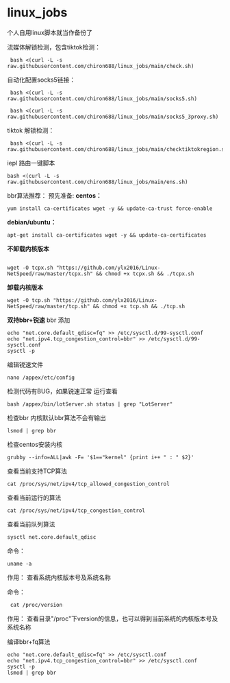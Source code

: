# linux_jobs

个人自用linux脚本就当作备份了

流媒体解锁检测，包含tiktok检测：
```shell
 bash <(curl -L -s raw.githubusercontent.com/chiron688/linux_jobs/main/check.sh)
```
自动化配置socks5链接：
```shell
 bash <(curl -L -s raw.githubusercontent.com/chiron688/linux_jobs/main/socks5.sh)
```
```shell
 bash <(curl -L -s raw.githubusercontent.com/chiron688/linux_jobs/main/socks5_3proxy.sh)
```

tiktok 解锁检测：
```shell
 bash <(curl -L -s raw.githubusercontent.com/chiron688/linux_jobs/main/checktiktokregion.sh)
```

iepl 路由一键脚本
```shell
bash <(curl -L -s raw.githubusercontent.com/chiron688/linux_jobs/main/ens.sh)
```

bbr算法推荐：
预先准备:
**centos：**

```shell
yum install ca-certificates wget -y && update-ca-trust force-enable
```

**debian/ubuntu：**

```shell
apt-get install ca-certificates wget -y && update-ca-certificates
```

**不卸载内核版本**

```shell

wget -O tcpx.sh "https://github.com/ylx2016/Linux-NetSpeed/raw/master/tcpx.sh" && chmod +x tcpx.sh && ./tcpx.sh
```

**卸载内核版本**

```shell
wget -O tcp.sh "https://github.com/ylx2016/Linux-NetSpeed/raw/master/tcp.sh" && chmod +x tcp.sh && ./tcp.sh
```

**双持bbr+锐速**
bbr 添加

```shell
echo "net.core.default_qdisc=fq" >> /etc/sysctl.d/99-sysctl.conf
echo "net.ipv4.tcp_congestion_control=bbr" >> /etc/sysctl.d/99-sysctl.conf
sysctl -p
```

编辑锐速文件

```shell
nano /appex/etc/config
```

检测代码有BUG，如果锐速正常 运行查看

```shell
bash /appex/bin/lotServer.sh status | grep "LotServer"
```

检查bbr 内核默认bbr算法不会有输出

```shell
lsmod | grep bbr
```

检查centos安装内核

```shell
grubby --info=ALL|awk -F= '$1=="kernel" {print i++ " : " $2}'
```

查看当前支持TCP算法

```shell
cat /proc/sys/net/ipv4/tcp_allowed_congestion_control
```

查看当前运行的算法

```shell
cat /proc/sys/net/ipv4/tcp_congestion_control
```

查看当前队列算法

```shell
sysctl net.core.default_qdisc
```

命令：

```shell
uname -a
```

作用： 查看系统内核版本号及系统名称

命令：

```shell
 cat /proc/version
```

作用： 查看目录"/proc"下version的信息，也可以得到当前系统的内核版本号及系统名称

编译bbr+fq算法

```shell
echo "net.core.default_qdisc=fq" >> /etc/sysctl.conf
echo "net.ipv4.tcp_congestion_control=bbr" >> /etc/sysctl.conf
sysctl -p
lsmod | grep bbr
```

